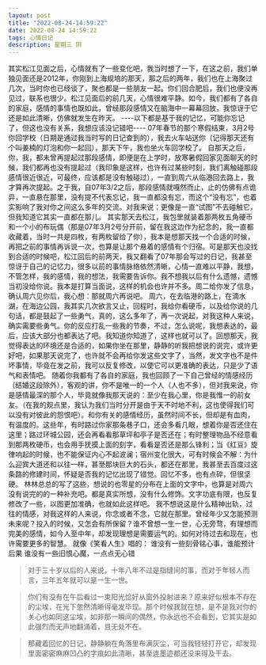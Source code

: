 ```yaml
---
layout: post
title: "2022-08-24-14:59:22"
date: 2022-08-24 14:59:22
tags: 心情日记
description: 星期三 阴
---
```

其实松江见面之后，心情就有了一些变化吧，我当时想了一下，在这之前，我们单独见面还是2012年，你刚到上海规培的那天，那之后的两年，我们也在上海聚过几次，当时你也已经谈了，聚也都是一些朋友一起。你们回合肥后，我们也便没再见过，联系也很少。松江见面后的前几天，心情很难平静。如今，我们都有了各自的家庭，感情的事情也既如此，曾经那段感情又在脑海中一幕幕回放，我惊讶于它还是如此清晰，仿佛就发生在昨天。
----以下都是基于我的记忆，可能你忘记了，但这也没有关系，我想应该没记错吧----
07年春节的那个寒假结束，3月2号你回学校（日期是通过我当时写的日记查到的），我去火车站送你（记得那天还有个叫姜楠的灯泡和你一起回），那天下午，我也坐火车回学校了。
自那天之后，你，我，都未曾再提起过那段感情，即便是在上学时，放寒暑假回家见面聊天的时候，我们都再也没有提起过（我印象是这样，也许有过某些时刻，我们离触碰那段感情很近很近，可最终，应该都是没有触碰过），一直到周六从临港回去路上，我才算再次提起。之于我，自07年3/2之后，那段感情就嘎然而止，止的仿佛有点诡异，一直悬在那里，没有提不代表忘记，我一直都没有忘，而这个“没有忘”，也着实影响了我对你之间这么多年的交流。对我来说：更像是一直“试图”不去碰触它，但我知道它其实一直都在那儿。
其实那天去松江，我包里就装着那两枚五角硬币和一个小的布玩偶（那是07年3月2号分开前，留在我这边作为纪念的，我一直都收藏着，当时一共是四枚，有两枚留给了你），我本是想那天找一个合适的时候，再把之前的事情再诉说一次，也算是让那个悬着的感情有个归宿。可是那天也没找到合适的时候吧，松江回后的前两天，我又翻看了07年那会写过的日记，我甚至惊讶于自己的记忆力，很多以前的事情脉络依然清晰，心情一直难以平静，我想，不管怎样，我的感情，我的想法，我需要告诉你。我不想我以后有什么遗憾，遗憾当初没给你说。我本是打算当面说，这样的机会也许并不多。周二给你发了信息，确认周六见你后，我心想：那就周六再说吧。
周六，在去临港的路上，在滴水湖，在海边公园，我其实几次欲言又止，回程时，我给你看硬币，以及给你说的几句话，都是鼓起了一些勇气，真的，这么多年了，再一次说起，对我这种人来说，确实需要些勇气。你的反应打乱一些我的节奏，不过，怎么说呢，我想表达的，最后，应该大部分也都表达了吧。我知道你知道了，这样也就可以了。回想那天，我觉得表达的环境还是合适的，如果你坐在那里，静静的听我把想说的说完，或许更好吧，如果那天说完了，也许就不会再给你发这些文字了，当然，发文字也不是件坏事情，毕竟在发之前，我可以反复修改，以使它可以更准确的表达，只是少了语气和表情吧。
随着你我都有了各自的家庭，我也回顾了一下自己曾经的情感经历（结婚这段除外），客观的讲，你不是唯一的一个人（人也不多），但对我来说，你是感情最深的那个人，毕竟就像我那天说的：至少在我心里，你是我惟一的前女友。（在我的观点里，我认为我们当时分开是由于天不时地不利，这也使得我们可以没有对彼此的怨恨吧）。和你有关的感情经历，虽然时间不长，但却是有血肉，有温度的。这些年，有时路过你家那条巷子口，还会多看几眼，想着你是否还住在这里；路过环城公园，还会再看看那草坪和亭子是否还在；有时整理物品不经意看到那两枚硬币，也会用手抚摸上面的刻字，看看是否还是那么锋利；当《红豆》旋律响起的时候，也不能保证内心不起波澜；宿州变化很大，可有时候会不解：为什么迎宾大道还和以往一样，甚至那块巨大的石头，都还在那里，我甚至去百度过这条路的修建时间，怀疑是否我的记忆出现了错觉。回忆不多，也有点碎，但很坚硬。
林林总总的写了这些，想说的也零星的分布在上面的文字中，也算是对周六没有说完的的一种补充吧。都是真实所想，没有什么修饰。文字功底有限，也反复修改了一些，以图更加准确，也就如此这样吧。
我不想说这是什么精神出轨，过往的情感，对我这样的人来说，你念或者不念，它就在那里。曾经年少又怎能预测未来呢？投入的时候，又怎会有所保留？谁不曾想一生一世，心无旁骛，有理想而完美的感情，如今人至中年，却发现理想是需要运气的。如何对待过去和现在，也许需要更多的智慧。
就像《笑看人生》唱的：
谁没有一些刻骨铭心事，谁能预计后果
谁没有一些旧恨心魔，一点点无心错



>对于三十岁以后的人来说，十年八年不过是指缝间的事，而对于年轻人而言，三年五年就可以是一生一世。

>你们有没有在午后看过一束阳光恰好从窗外投射进来？原来好似根本不存在的尘埃，在光下忽然清晰得毫发毕现。那个时候我就在想，是不是我对你的关心也如同这尘埃，如非那一瞬间的偶然，你永远也不会看到，它其实是如此强烈而无声地翻涌着，且无处不在。

>那藏着回忆的日记，静静躺在角落里布满灰尘，可当我轻轻打开它，却发现里面密密麻麻凹凸的字痕如此清晰，甚至连墨迹都还没来得及干去。
